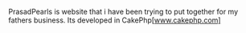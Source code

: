 PrasadPearls is website that i have been trying to put together for my fathers business. Its developed in CakePhp[www.cakephp.com]